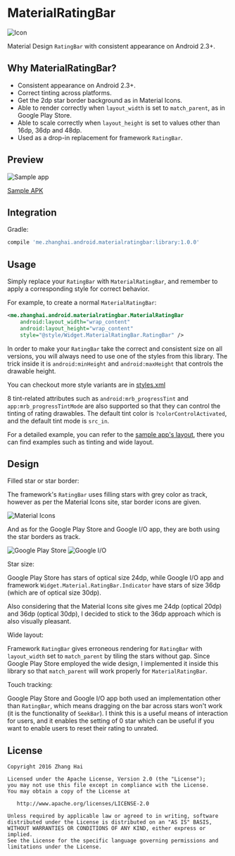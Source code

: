 # MaterialRatingBar

![Icon](sample/src/main/launcher_icon-web.png)

Material Design `RatingBar` with consistent appearance on Android 2.3+.

## Why MaterialRatingBar?

- Consistent appearance on Android 2.3+.
- Correct tinting across platforms.
- Get the 2dp star border background as in Material Icons.
- Able to render correctly when `layout_width` is set to `match_parent`, as in Google Play Store.
- Able to scale correctly when `layout_height` is set to values other than 16dp, 36dp and 48dp.
- Used as a drop-in replacement for framework `RatingBar`.

## Preview

![Sample app](screenshot/sample_app.jpg)

[Sample APK](//github.com/DreaminginCodeZH/MaterialRatingBar/releases/download/v1.0.0/sample-release.apk)

## Integration

Gradle:

```gradle
compile 'me.zhanghai.android.materialratingbar:library:1.0.0'
```

## Usage

Simply replace your `RatingBar` with `MaterialRatingBar`, and remember to apply a corresponding style for correct behavior.

For example, to create a normal `MaterialRatingBar`:

```xml
<me.zhanghai.android.materialratingbar.MaterialRatingBar
    android:layout_width="wrap_content"
    android:layout_height="wrap_content"
    style="@style/Widget.MaterialRatingBar.RatingBar" />
```

In order to make your `RatingBar` take the correct and consistent size on all versions, you will always need to use one of the styles from this library. The trick inside it is `android:minHeight` and `android:maxHeight` that controls the drawable height.

You can checkout more style variants are in [styles.xml](library/src/main/res/values/styles.xml)

8 tint-related attributes such as `android:mrb_progressTint` and `app:mrb_progressTintMode` are also supported so that they can control the tinting of rating drawables. The default tint color is `?colorControlActivated`, and the default tint mode is `src_in`.

For a detailed example, you can refer to the [sample app's layout](//github.com/DreaminginCodeZH/MaterialRatingBar/blob/master/sample/src/main/res/layout/main_activity.xml), there you can find examples such as tinting and wide layout.

## Design

Filled star or star border:

The framework's `RatingBar` uses filling stars with grey color as track, however as per the Material Icons site, star border icons are given.

![Material Icons](screenshot/material_icons.png)

And as for the Google Play Store and Google I/O app, they are both using the star borders as track.

![Google Play Store](screenshot/google_play_store.jpg) ![Google I/O](screenshot/google_io.jpg)

Star size:

Google Play Store has stars of optical size 24dp, while Google I/O app and framework `Widget.Material.RatingBar.Indicator` have stars of size 36dp (which are of optical size 30dp).

Also considering that the Material Icons site gives me 24dp (optical 20dp) and 36dp (optical 30dp), I decided to stick to the 36dp approach which is also visually pleasant.

Wide layout:

Framework `RatingBar` gives erroneous rendering for `RatingBar` with `layout_width` set to `match_parent` by tiling the stars without gap. Since Google Play Store employed the wide design, I implemented it inside this library so that `match_parent` will work properly for `MaterialRatingBar`.

Touch tracking:

Google Play Store and Google I/O app both used an implementation other than `RatingBar`, which means dragging on the bar across stars won't work (it is the functionality of `SeekBar`). I think this is a useful means of interaction for users, and it enables the setting of 0 star which can be useful if you want to enable users to reset their rating to unrated.

## License

    Copyright 2016 Zhang Hai

    Licensed under the Apache License, Version 2.0 (the "License");
    you may not use this file except in compliance with the License.
    You may obtain a copy of the License at

       http://www.apache.org/licenses/LICENSE-2.0

    Unless required by applicable law or agreed to in writing, software
    distributed under the License is distributed on an "AS IS" BASIS,
    WITHOUT WARRANTIES OR CONDITIONS OF ANY KIND, either express or implied.
    See the License for the specific language governing permissions and
    limitations under the License.
